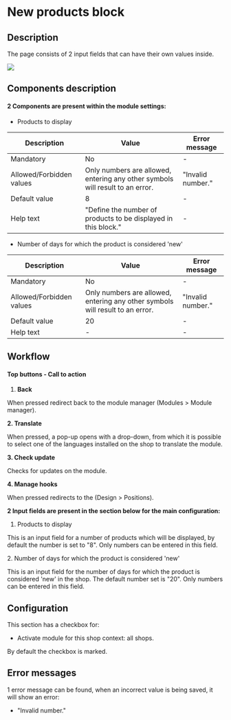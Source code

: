 # New products block

## Description

The page consists of 2 input fields that can have their own values inside.

![](<../../../../../.gitbook/assets/Screenshot 2022-05-31 at 16-46-05 Module Manager • test.png>)

## Components description

#### 2 Components are present within the module settings:

* Products to display

| Description              | Value                                                                         | Error message     |
| ------------------------ | ----------------------------------------------------------------------------- | ----------------- |
| Mandatory                | No                                                                            | -                 |
| Allowed/Forbidden values | Only numbers are allowed, entering any other symbols will result to an error. | "Invalid number." |
| Default value            | 8                                                                             | -                 |
| Help text                | "Define the number of products to be displayed in this block."                | -                 |

* Number of days for which the product is considered 'new'

| Description              | Value                                                                         | Error message     |
| ------------------------ | ----------------------------------------------------------------------------- | ----------------- |
| Mandatory                | No                                                                            | -                 |
| Allowed/Forbidden values | Only numbers are allowed, entering any other symbols will result to an error. | "Invalid number." |
| Default value            | 20                                                                            | -                 |
| Help text                | -                                                                             | -                 |



## Workflow

#### Top buttons - Call to action

1. **Back**

When pressed redirect back to the module manager (Modules > Module manager).

**2. Translate**

When pressed, a pop-up opens with a drop-down, from which it is possible to select one of the languages installed on the shop to translate the module.

**3. Check update**

Checks for updates on the module.

**4. Manage hooks**

When pressed redirects to the (Design > Positions).

**2 Input fields are present in the section below for the main configuration:**

1. Products to display

This is an input field for a number of products which will be displayed, by default the number is set to "8". Only numbers can be entered in this field.

&#x20; 2\.  Number of days for which the product is considered 'new'

This is an input field for the number of days for which the product is considered 'new' in the shop. The default number set is "20". Only numbers can be entered in this field.

## Configuration

This section has a checkbox for:

* Activate module for this shop context: all shops.

By default the checkbox is marked.

## Error messages

1 error message can be found, when an incorrect value is being saved, it will show an error:

* "Invalid number."
